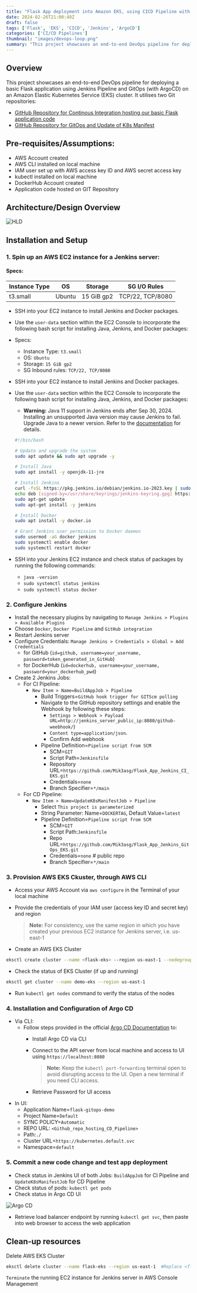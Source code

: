 ```yaml
---
title: "Flask App deployment into Amazon EKS, using CICD Pipeline with Jenkins and Argo CD"
date: 2024-02-26T21:00:49Z
draft: false
tags: ['Flask', 'EKS', 'CICD', 'Jenkins', 'ArgoCD']
categories: ['CI/CD Pipelines']
thumbnail: "images/devops-loop.png"
summary: "This project showcases an end-to-end DevOps pipeline for deploying a basic Flask application using Jenkins Pipeline and GitOps (with ArgoCD) on an Amazon Elastic Kubernetes Service (EKS) cluster."
---
```

## Overview
This project showcases an end-to-end DevOps pipeline for deploying a basic Flask application using Jenkins Pipeline and GitOps (with ArgoCD) on an Amazon Elastic Kubernetes Service (EKS) cluster. It utilises two Git repositories:

- [GitHub Repository for Continous Integration hosting our basic Flask application code](https://github.com/Mik3asg/Flask-App-Jenkins-CI-EKS.git)
- [GitHub Repository for GitOps and Update of K8s Manifest](https://github.com/Mik3asg/Flask-App-Jenkins-GitOps-EKS.git)

## Pre-requisites/Assumptions:
- AWS Account created
- AWS CLI installed on local machine
- IAM user set up with AWS access key ID and AWS secret access key
- kubectl installed on local machine
- DockerHub Account created
- Application code hosted on GIT Repository

## Architecture/Design Overview
![HLD](images/jenkins-cicd.png)

## Installation and Setup
### 1. Spin up an AWS EC2 instance for a Jenkins server:

#### Specs:
| Instance Type | OS | Storage | SG I/O Rules |
|---|---|---|---|
| t3.small | Ubuntu | 15 GiB gp2 | TCP/22, TCP/8080

- SSH into your EC2 instance to install Jenkins and Docker packages.
- Use the `user-data` section within the EC2 Console to incorporate the following bash script for installing Java, Jenkins, and Docker packages:
- Specs:
    - Instance Type: `t3.small`
    - OS: `Ubuntu`
    - Storage: `15 GiB gp2`
    - SG Inbound rules: `TCP/22, TCP/8080`
- SSH into your EC2 instance to install Jenkins and Docker packages.
- Use the `user-data` section within the EC2 Console to incorporate the following bash script for installing Java, Jenkins, and Docker packages:

    - **Warning:** Java 11 support in Jenkins ends after Sep 30, 2024. Installing an unsupported Java version may cause Jenkins to fail. Upgrade Java to a newer version. Refer to the [documentation](https://www.jenkins.io/doc/book/platform-information/support-policy-java/) for details.


    ```bash
    #!/bin/bash

    # Update and upgrade the system
    sudo apt update && sudo apt upgrade -y

    # Install Java
    sudo apt install -y openjdk-11-jre

    # Install Jenkins
    curl -fsSL https://pkg.jenkins.io/debian/jenkins.io-2023.key | sudo gpg --dearmor -o /usr/share/keyrings/jenkins-keyring.gpg
    echo deb [signed-by=/usr/share/keyrings/jenkins-keyring.gpg] https://pkg.jenkins.io/debian binary/ | sudo tee /etc/apt/sources.list.d/jenkins.list > /dev/null
    sudo apt-get update
    sudo apt-get install -y jenkins

    # Install Docker
    sudo apt install -y docker.io

    # Grant Jenkins user permission to Docker daemon
    sudo usermod -aG docker jenkins
    sudo systemctl enable docker
    sudo systemctl restart docker
    ```

- SSH into your Jenkins EC2 instance and check status of packages by running the following commands:
    - ```java -version```
    - ```sudo systemctl status jenkins```
    - ```sudo systemctl status docker ```

### 2. Configure Jenkins 
- Install the necessary plugins by navigating to ``Manage Jenkins > Plugins > Available Plugins`` 
- Choose `Docker`, `Docker Pipeline` and `GitHub integration`
- Restart Jenkins server
- Configure Credentials: `Manage Jenkins > Credentials > Global > Add Credentials`
    - for GitHub (`id=github, username=your_username, password=token_generated_in_GitHub`)
    - for DockerHub (`id=dockerhub, username=your_username, password=your_dockerhub_pwd`)
- Create 2 Jenkins Jobs:
    - For CI Pipeline:
        - `New Item > Name=BuildAppJob > Pipeline`
            - Build Triggers=`GitHub hook trigger for GITScm polling`
            - Navigate to the GitHub repository settings and enable the Webhook by following these steps:
                - `Settings > Webhook > Payload URL=http://jenkins_server_public_ip:8080/github-weebhook/`)
                - `Content type=application/json`.
                - Confirm Add webhook
            - Pipeline Definition=`Pipeline script from SCM`
                - SCM=`GIT`
                - Script Path=`Jenkinsfile`
                - Repository URL=`https://github.com/Mik3asg/Flask_App_Jenkins_CI_EKS.git`
                - Credentials=`none`
                - Branch Specifier=`*/main`
    - For CD Pipeline:
        - `New Item > Name=UpdateK8sManifestJob > Pipeline`
            - Select `This project is parameterized`
            - String Parameter: Name=`DOCKERTAG`, Default Value=`latest`
            - Pipeline Definition=`Pipeline script from SCM`
                - SCM=`GIT`
                - Script Path:`Jenkinsfile`
                - Repo URL=`https://github.com/Mik3asg/Flask_App_Jenkins_GitOps_EKS.git`
                - Credentials=``none`` # public repo
                - Branch Specifier=`*/main`

### 3. Provision AWS EKS Ckuster, through AWS CLI
- Access your AWS Account via `aws configure` in the Terminal of your local machine
- Provide the credentials of your IAM user (access key ID and secret key) and region

    > **Note:** For consistency, use the same region in which you have created your previous EC2 instance for Jenkins server, i.e. us-east-1
- Create an AWS EKS Cluster
```bash
eksctl create cluster --name <flask-eks> --region us-east-1 --nodegroup-name <my-nodes> --node-type t3.small --managed --nodes 2 # Replace <flask-eks> and <my-nodes> with your desired values
```
- Check the status of EKS Cluster (if up and running)
```bash
eksctl get cluster --name demo-eks --region us-east-1
```
- Run `kubectl get nodes` command to verify the status of the nodes

### 4. Installation and Configuration of Argo CD
- Via CLI:
    - Follow steps provided in the official [Argo CD Documentation](https://argo-cd.readthedocs.io/en/stable/getting_started/) to:
        - Install Argo CD via CLI
        - Connect to the API server from local machine and access to UI using `https://localhost:8080`
            > **Note:** Keep the `kubectl port-forwarding` terminal open to avoid disrupting access to the UI. Open a new terminal if you need CLI access.

        - Retrieve Password for UI access
- In UI:
    - Application Name=`flask-gitops-demo`
    - Project Name=`Default`
    - SYNC POLICY=`Automatic`
    - REPO URL: `<Github_repo_hosting_CD_Pipeline>`
    - Path:``./``
    - Cluster URL=`https://kubernetes.default.svc`
    - Namespace=`default`

### 5. Commit a new code change and test app deployment
- Check status in Jenkins UI of both Jobs: ```BuildAppJob``` for CI Pipeline and ```UpdateK8sManifestJob``` for CD Pipeline
- Check status of pods: ``kubectl get pods``
- Check status in Argo CD UI

![Argo CD](images/ArgoCD-UI.png)


- Retrieve load balancer endpoint by running ``kubectl get svc``, then paste into web browser to access the web application

## Clean-up resources
Delete AWS EKS Cluster
```bash
eksctl delete cluster --name flask-eks --region us-east-1  #Replace <flask-eks> with the value you defined for your cluster
```
`Terminate` the running EC2 instance for Jenkins server in AWS Console Management
